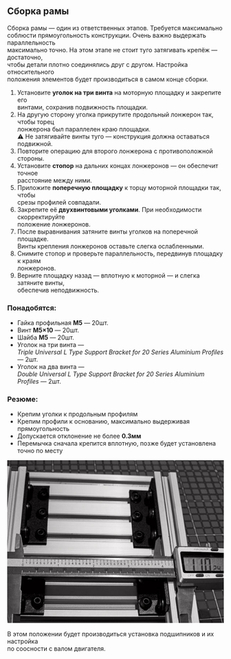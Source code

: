 ## Сборка рамы

Сборка рамы — один из ответственных этапов. Требуется максимально  
соблюсти прямоугольность конструкции. Очень важно выдержать параллельность  
максимально точно. На этом этапе не стоит туго затягивать крепёж — достаточно,  
чтобы детали плотно соединялись друг с другом. Настройка относительного  
положения элементов будет производиться в самом конце сборки.

1. Установите **уголок на три винта** на моторную площадку и закрепите его  
   винтами, сохранив подвижность площадки.
2. На другую сторону уголка прикрутите продольный лонжерон так, чтобы торец  
   лонжерона был параллелен краю площадки.  
   ⚠️ Не затягивайте винты туго — конструкция должна оставаться подвижной.
3. Повторите операцию для второго лонжерона с противоположной стороны.
4. Установите **стопор** на дальних концах лонжеронов — он обеспечит точное  
   расстояние между ними.
5. Приложите **поперечную площадку** к торцу моторной площадки так, чтобы  
   срезы профилей совпадали.
6. Закрепите её **двухвинтовыми уголками**. При необходимости скорректируйте  
   положение лонжеронов.
7. После выравнивания затяните винты уголков на поперечной площадке.  
   Винты крепления лонжеронов оставьте слегка ослабленными.
8. Снимите стопор и проверьте параллельность, передвинув площадку к краям  
   лонжеронов.
9. Верните площадку назад — вплотную к моторной — и слегка затяните винты,  
   обеспечив неподвижность.

### Понадобятся:

- Гайка профильная **M5** — 20шт.  
- Винт **M5×10** — 20шт.  
- Шайба **M5** — 20шт.  
- Уголок на три винта —  
  _Triple Universal L Type Support Bracket for 20 Series Aluminium Profiles_ — 2шт.  
- Уголок на два винта —  
  _Double Universal L Type Support Bracket for 20 Series Aluminium Profiles_ — 2шт.

### Резюме:

- Крепим уголки к продольным профилям  
- Крепим профили к основанию, максимально выдерживая прямоугольность  
- Допускается отклонение не более **0.3мм**  
- Перемычка сначала крепится вплотную, позже будет установлена точно по месту

![303_Frame_R5B4651.jpg](img/303_Frame_R5B4651.jpg)

В этом положении будет производиться установка подшипников и их настройка  
по соосности с валом двигателя.